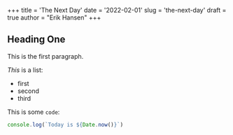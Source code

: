 +++
title = 'The Next Day'
date = '2022-02-01'
slug = 'the-next-day'
draft = true
author = "Erik Hansen"
+++

## Heading One

This is the first paragraph.

_This_ is a list:

- first
- second
- third

This is some `code`:

```js
console.log(`Today is ${Date.now()}`)
```
